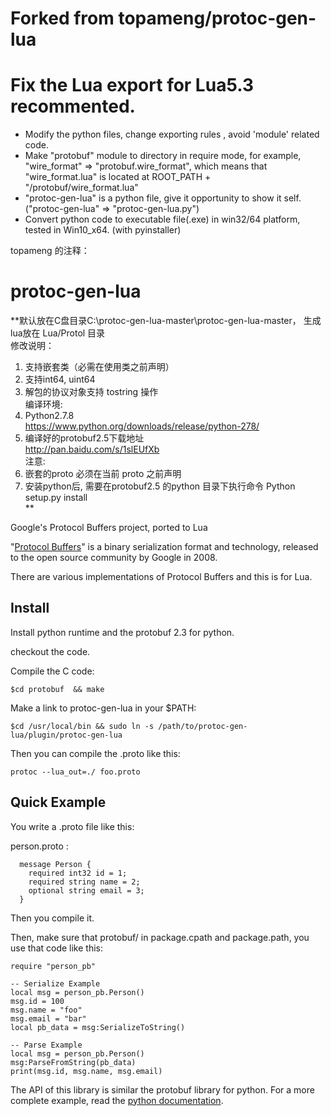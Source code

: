 Forked from topameng/protoc-gen-lua
==============
# Fix the Lua export for Lua5.3 recommented. 
* Modify the python files, change exporting rules , avoid 'module' related code.
* Make "protobuf" module to directory in require mode, for example, "wire_format" => "protobuf.wire_format", which means that "wire_format.lua" is located at ROOT_PATH + "/protobuf/wire_format.lua"
* "protoc-gen-lua" is a python file, give it opportunity to show it self. ("protoc-gen-lua" => "protoc-gen-lua.py")
* Convert python code to executable file(.exe) in win32/64 platform, tested in Win10_x64. (with pyinstaller)

topameng 的注释：

protoc-gen-lua
==============
**默认放在C盘目录C:\protoc-gen-lua-master\protoc-gen-lua-master， 生成lua放在 Lua/Protol 目录<br>
修改说明：<br>
1. 支持嵌套类（必需在使用类之前声明）<br>
2. 支持int64, uint64 <br>
3. 解包的协议对象支持 tostring 操作 <br>
编译环境: <br>
1. Python2.7.8<br>
https://www.python.org/downloads/release/python-278/ <br>
2. 编译好的protobuf2.5下载地址<br>
http://pan.baidu.com/s/1slEUfXb<br>
注意:<br>
1. 嵌套的proto 必须在当前 proto 之前声明<br>
2. 安装python后, 需要在protobuf2.5 的python 目录下执行命令 Python setup.py install <br>**


Google's Protocol Buffers project, ported to Lua

"[Protocol Buffers](http://code.google.com/p/protobuf/)" is a binary serialization format and technology, released to the open source community by Google in 2008.

There are various implementations of Protocol Buffers and this is for Lua.

## Install

Install python runtime and the protobuf 2.3 for python.

checkout the code.

Compile the C code:

`$cd protobuf  && make`

Make a link to protoc-gen-lua  in your $PATH:

`$cd /usr/local/bin && sudo ln -s /path/to/protoc-gen-lua/plugin/protoc-gen-lua`

Then you can compile the .proto like this:

`protoc --lua_out=./ foo.proto`


## Quick Example
You write a .proto file like this:

person.proto :
```
  message Person {
    required int32 id = 1;
    required string name = 2;
    optional string email = 3;
  }
```

Then you compile it.

Then,  make sure that protobuf/ in package.cpath and package.path,  you use that code like this:

```
require "person_pb"

-- Serialize Example
local msg = person_pb.Person()
msg.id = 100
msg.name = "foo"
msg.email = "bar"
local pb_data = msg:SerializeToString()

-- Parse Example
local msg = person_pb.Person()
msg:ParseFromString(pb_data)
print(msg.id, msg.name, msg.email)
```

The API of this library is similar the protobuf library for python.
For a more complete example,  read the [python documentation](http://code.google.com/apis/protocolbuffers/docs/pythontutorial.html).


